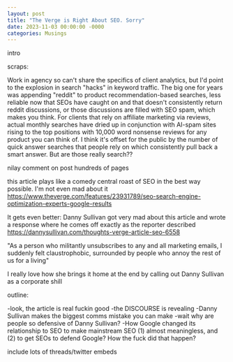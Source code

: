 ```yaml
---
layout: post
title: "The Verge is Right About SEO. Sorry"
date: 2023-11-03 00:00:00 -0000
categories: Musings
---
```


intro
<!--more-->


scraps:

Work in agency so can't share the specifics of client analytics, but I'd point to the explosion in search "hacks" in keyword traffic. The big one for years was appending "reddit" to product recommendation-based searches, less reliable now that SEOs have caught on and that doesn't consistently return reddit discussions, or those discussions are filled with SEO spam, which makes you think. For clients that rely on affiliate marketing via reviews, actual monthly searches have dried up in conjunction with AI-spam sites rising to the top positions with 10,000 word nonsense reviews for any product you can think of. I think it's offset for the public by the number of quick answer searches that people rely on which consistently pull back a smart answer. But are those really search??

nilay comment on post hundreds of pages

this article plays like a comedy central roast of SEO in the best way possible. I'm not even mad about it https://www.theverge.com/features/23931789/seo-search-engine-optimization-experts-google-results


It gets even better: Danny Sullivan got very mad about this article and wrote a response where he comes off exactly as the reporter described https://dannysullivan.com/thoughts-verge-article-seo-6558

"As a person who militantly unsubscribes to any and all marketing emails, I suddenly felt claustrophobic, surrounded by people who annoy the rest of us for a living"




I really love how she brings it home at the end by calling out Danny Sullivan as a corporate shill




outline:

-look, the article is real fuckin good
-the DISCOURSE is revealing
-Danny Sullivan makes the biggest comms mistake you can make
-wait why are people so defensive of Danny Sullivan?
-How Google changed its relationship to SEO to make mainstream SEO (1) almost meaningless, and (2) to get SEOs to defend Google? How the fuck did that happen?

include lots of threads/twitter embeds

